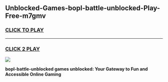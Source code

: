 
## Unblocked-Games-bopl-battle-unblocked-Play-Free-m7gmv
<h3>
<a href="https://premium76.site?title=bopl-battle-unblocked&ref=12A">CLICK TO PLAY</a></h3>
<hr>

<h3>
<a href="https://premium76.site?title=bopl-battle-unblocked&ref=12A">CLICK 2 PLAY</a>
  
</h3>

<a href="https://premium76.site?title=bopl-battle-unblocked&ref=12A"><img src="https://clearcache.store/games.png"></a>


**bopl-battle-unblocked games unblocked: Your Gateway to Fun and Accessible Online Gaming**
